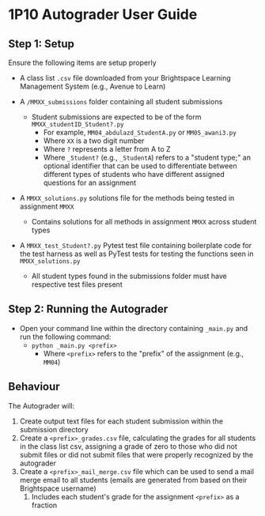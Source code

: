 # 1P10 Autograder User Guide

## Step 1: Setup

Ensure the following items are setup properly

- A class list `.csv` file downloaded from your Brightspace Learning Management System (e.g., Avenue to Learn)

- A `/MMXX_submissions` folder containing all student submissions
  - Student submissions are expected to be of the form `MMXX_studentID_Student?.py` 
    - For example, `MM04_abdulazd_StudentA.py` or `MM05_awani3.py`
    - Where `XX` is a two digit number
    - Where `?` represents a letter from A to Z
    - Where `_Student?` (e.g., `_StudentA`) refers to a "student type;" an optional identifier that can be used to differentiate between different types of students who have different assigned questions for an assignment
- A `MMXX_solutions.py` solutions file for the methods being tested in assignment `MMXX`
  - Contains solutions for all methods in assignment `MMXX` across student types
- A `MMXX_test_Student?.py` Pytest test file containing boilerplate code for the test harness as well as PyTest tests for testing the functions seen in `MMXX_solutions.py`
  - All student types found in the submissions folder must have respective test files present

## Step 2: Running the Autograder

- Open your command line within the directory containing `_main.py` and run the following command:
  - `python _main.py <prefix>`
    - Where `<prefix>` refers to the "prefix" of the assignment (e.g., `MM04`)

## Behaviour

The Autograder will:

1. Create output text files for each student submission within the submission directory
2. Create a `<prefix>_grades.csv` file, calculating the grades for all students in the class list csv, assigning a grade of zero to those who did not submit files or did not submit files that were properly recognized by the autograder
3. Create a `<prefix>_mail_merge.csv` file which can be used to send a mail merge email to all students (emails are generated from based on their Brightspace username) 
   1. Includes each student's grade for the assignment `<prefix>` as a fraction 